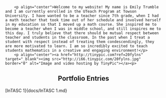 <html>

<div class="main">
	
		<p align="center">Welcome to my website! My name is Emily Trumble and I am currently enrolled in the UTeach Program at Towson University. I have wanted to be a teacher since 7th grade, when I had a math teacher that took time out of her schedule and involved herself in my education so that I moved up a math course. She inspired me to become a teacher when I was in middle school, and still inspires me to this day. I truly believe that there should be mutual respect between teacher and students in the classroom. In the past when I treat a student with respect instead of treating them condescendingly, they are more motivated to learn. I am so incredibly excited to teach students mathematics in a creative and engaging environment!</p>
		<p align="center"><a href="http://tinypic.com?ref=20fylns" target="_blank"><img src="http://i66.tinypic.com/20fylns.jpg" border="0" alt="Image and video hosting by TinyPic"></a><p>

<h2 align="center">Portfolio Entries</h2>
[InTASC 1]{docs/InTASC 1.md}
